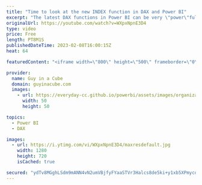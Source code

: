 ```yaml
---
title: "Time to look at the new INDEX function in DAX and Power BI"
excerpt: "The latest DAX functions in Power BI can be very \"power\"ful! Patrick starts by looking at the INDEX function to solve a customer problem!  Blog announcement: https://powerbi.microsoft.com/blog/power-bi-december-2022-feature-summary/#post-21693-_Toc121395731  INDEX function (DAX) https://learn.microsoft.com/dax/index-function-dax"
originalUrl: https://youtube.com/watch?v=WXpxNpnE3D4
type: video
price: Free
length: PT8M1S
publishedDateTime: 2023-02-08T16:00:15Z
heat: 64

featuredContent: "<iframe width=\"800\" height=\"500\" frameborder=\"0\" src=\"https://www.youtube.com/embed/WXpxNpnE3D4\" allow=\"accelerometer; autoplay; encrypted-media; gyroscope; picture-in-picture\" allowfullscreen></iframe>"

provider:
  name: Guy in a Cube
  domain: guyinacube.com
  images:
    - url: https://everyday-cc.github.io/powerbi/assets/images/organizations/guyinacube.com-50x50.jpg
      width: 50
      height: 50

topics:
  - Power BI
  - DAX

images:
  - url: https://i.ytimg.com/vi/WXpxNpnE3D4/maxresdefault.jpg
    width: 1280
    height: 720
    isCached: true

secured: "ydTv8MGghLSdm9mANN4vN2umVBjfyFYaaSTVr3Halcs8de5ki+y1xb5XPmycdyj9YNeSWUsStdUtvmZKFJCSGUQIPAhZUOshzEHT/oaZcnsZiPu3OXHJSPT27cHuvxIRIVaI4lbxoCnCdgLOcHeaAfvEUge+W/z+6DaEoYZs8EUUjbNJoVSsw4B4FhGtqWoXk39Q2t3ij6I0ECuKUfyJLzbPcGN6RJ67UqOsVC3JROIe8V2hr39DHdb3W0lkrdm0nS6yoE/fG03y2Ax37Drk5UxAxVpqpsK2vpA8M391g5xnolobFSWCe3QmpK5GLD/WXuLdo64+IQc48QBkpbr1FBFfY7IfG5FbjN7FhxxShd2sXTUp/t87RZhku4neXhjG212pkFqkwR2UQ3cq+3/pe/J4eRj741e79xDjQYSZjhA=;Iyj3YFCvbsD3YhOhoLjp8A=="
---
```


